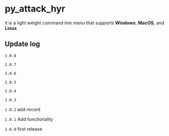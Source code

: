 # py_attack_hyr


it is a light weight command line menu that supports **Windows**, **MacOS**, and **Linux**.


## Update log

`1.0.8` 

`1.0.7` 

`1.0.6` 

`1.0.5` 

`1.0.4` 

`1.0.3` 

`1.0.2` add record

`1.0.1` Add functionality

`1.0.0` first release

